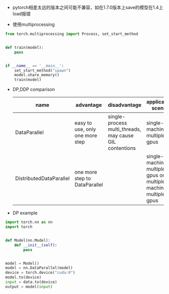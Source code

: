 * pytorch相差太远的版本之间可能不兼容，如在1.7.0版本上save的模型在1.4上load报错

* 使用multiprocessing

```python
from torch.multiprocessing import Process, set_start_method


def train(model):
    pass


if __name__ == '__main__':
    set_start_method("spawn")
    model.share_memory()
    train(model)
```

* DP,DDP comparison

  | name                    | advantage                       | disadvantage                                            | applicable scene                                             |
  | ----------------------- | ------------------------------- | ------------------------------------------------------- | ------------------------------------------------------------ |
  | DataParallel            | easy to use, only one more step | single-process multi_threads, may cause GIL contentions | single-machine multiple-gpus                                 |
  | DistributedDataParallel | one more step to DataParallel   |                                                         | single-machine multiple-gpus or multiple-machines multiple-gpus |

* DP example
```python
import torch.nn as nn
import torch


def Model(nn.Model):
    def __init__(self):
        pass


model = Model()
model = nn.DataParallel(model)
device = torch.device("cuda:0")
model.to(device)
input = data.to(device)
output = model(input)
```